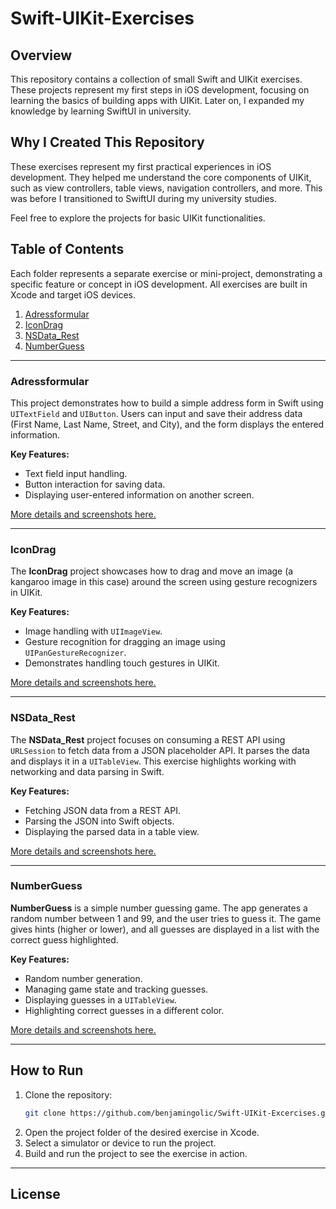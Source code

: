 # Swift-UIKit-Exercises

## Overview

This repository contains a collection of small Swift and UIKit exercises. These projects represent my first steps in iOS development, focusing on learning the basics of building apps with UIKit. Later on, I expanded my knowledge by learning SwiftUI in university.

## Why I Created This Repository
These exercises represent my first practical experiences in iOS development. They helped me understand the core components of UIKit, such as view controllers, table views, navigation controllers, and more. This was before I transitioned to SwiftUI during my university studies.

Feel free to explore the projects for basic UIKit functionalities.

## Table of Contents

Each folder represents a separate exercise or mini-project, demonstrating a specific feature or concept in iOS development. All exercises are built in Xcode and target iOS devices.

1. [Adressformular](#adressformular)
2. [IconDrag](#icondrag)
3. [NSData_Rest](#nsdata_rest)
4. [NumberGuess](#numberguess)

---

### Adressformular

This project demonstrates how to build a simple address form in Swift using `UITextField` and `UIButton`. Users can input and save their address data (First Name, Last Name, Street, and City), and the form displays the entered information.

**Key Features:**
- Text field input handling.
- Button interaction for saving data.
- Displaying user-entered information on another screen.

[More details and screenshots here.](./Adressformular/README.md)

---

### IconDrag

The **IconDrag** project showcases how to drag and move an image (a kangaroo image in this case) around the screen using gesture recognizers in UIKit.

**Key Features:**
- Image handling with `UIImageView`.
- Gesture recognition for dragging an image using `UIPanGestureRecognizer`.
- Demonstrates handling touch gestures in UIKit.

[More details and screenshots here.](./IconDrag/README.md)

---

### NSData_Rest

The **NSData_Rest** project focuses on consuming a REST API using `URLSession` to fetch data from a JSON placeholder API. It parses the data and displays it in a `UITableView`. This exercise highlights working with networking and data parsing in Swift.

**Key Features:**
- Fetching JSON data from a REST API.
- Parsing the JSON into Swift objects.
- Displaying the parsed data in a table view.

[More details and screenshots here.](./NSData_Rest/README.md)

---

### NumberGuess

**NumberGuess** is a simple number guessing game. The app generates a random number between 1 and 99, and the user tries to guess it. The game gives hints (higher or lower), and all guesses are displayed in a list with the correct guess highlighted.

**Key Features:**
- Random number generation.
- Managing game state and tracking guesses.
- Displaying guesses in a `UITableView`.
- Highlighting correct guesses in a different color.

[More details and screenshots here.](./NumberGuess/README.md)

---

## How to Run

1. Clone the repository:
   ```bash
   git clone https://github.com/benjamingolic/Swift-UIKit-Excercises.git
   ````
2. Open the project folder of the desired exercise in Xcode.
3. Select a simulator or device to run the project.
4. Build and run the project to see the exercise in action.

---
## License